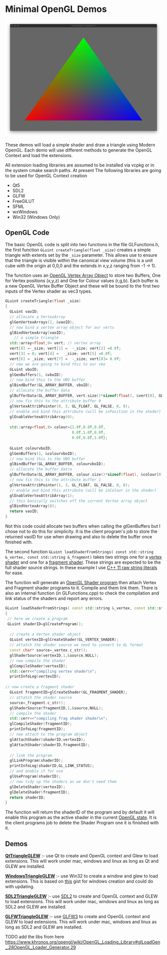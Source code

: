 # Minimal OpenGL Demos

![](ModernGL.png)

These demos will load a simple shader and draw a triangle using Modern OpenGL. Each demo will use different methods to generate the OpenGL Context and load the extensions. 

All extension loading libraries are assumed to be installed via vcpkg or in the system cmake search paths. At present The following libraries are going to be used for OpenGL Context creation

  - Qt5
  - SDL2
  - GLFW
  - FreeGlLUT
  - SFML
  - wxWindows
  - Win32 (Windows Only) 

<!-- toc -->

## OpenGL Code

The basic OpenGL code is split into two functions in the file GLFunctions.h, the first function ```GLuint createTriangle(float _size)``` creates a simple triangle with extents set by the ```_size``` parameter. This allows use to ensure that the triangle is visible within the canonical view volume (this is a unit cube with the origin at 0,0,0 and the extends in x,y,z ranging from -1 -> 1).

The function uses an [OpenGL Vertex Array Object](https://www.khronos.org/opengl/wiki/Vertex_Specification) to store two Buffers, One for Vertex positions (x,y,z) and One for Colour values (r,g,b). Each buffer is a new OpenGL Vertex Buffer Object and these will be bound to the first two inputs of the Vertex shader as vec3 types.

```c++
GLuint createTriangle(float _size)
{
  GLuint vaoID;
  // allocate a VertexArray
  glGenVertexArrays(1, &vaoID);
  // now bind a vertex array object for our verts
  glBindVertexArray(vaoID);
    // a simple triangle
  std::array<float,9> vert;	// vertex array
  vert[0] =-_size; vert[1] =  -_size; vert[2] =0.0f;
  vert[3] = 0; vert[4] =   _size; vert[5] =0.0f;
  vert[6] = _size; vert[7] =  -_size; vert[8]= 0.0f;
  // now we are going to bind this to our vbo
  GLuint vboID;
  glGenBuffers(1, &vboID);
  // now bind this to the VBO buffer
  glBindBuffer(GL_ARRAY_BUFFER, vboID);
  // allocate the buffer data
  glBufferData(GL_ARRAY_BUFFER, vert.size()*sizeof(float), &vert[0], GL_STATIC_DRAW);
  // now fix this to the attribute buffer 0
  glVertexAttribPointer(0, 3, GL_FLOAT, GL_FALSE, 0, 0);
  // enable and bind this attribute (will be inPosition in the shader)
  glEnableVertexAttribArray(0);

  std::array<float,9> colour={1.0f,0.0f,0.0f,
                              0.0f,1.0f,0.0f,
                              0.0f,0.0f,1.0f};

  GLuint colourvboID;
  glGenBuffers(1, &colourvboID);
  // now bind this to the VBO buffer
  glBindBuffer(GL_ARRAY_BUFFER, colourvboID);
  // allocate the buffer datra
  glBufferData(GL_ARRAY_BUFFER, colour.size()*sizeof(float), &colour[0], GL_STATIC_DRAW);
  // now fix this to the attribute buffer 1
  glVertexAttribPointer(1, 3, GL_FLOAT, GL_FALSE, 0, 0);
  // enable and bind this attribute (will be inColour in the shader)
  glEnableVertexAttribArray(1);
  // this basically switches off the current Vertex array object
  glBindVertexArray(0);
  return vaoID;
}
```

Not this code could allocate two buffers when calling the glGenBuffers but I chose not to do this for simplicity. It is the client program's job to store the returned vaoID for use when drawing and also to delete the buffer once finished with.

The second function ```GLuint loadShaderFromStrings( const std::string &_vertex, const std::string &_fragment)``` takes two strings one for a [vertex shader](https://www.khronos.org/opengl/wiki/Vertex_Shader) and one for a [fragment shader](https://www.khronos.org/opengl/wiki/Fragment_Shader#:~:text=A%20Fragment%20Shader%20is%20the,a%20%22fragment%22%20is%20generated.).  These strings are expected to be the full shader source strings. In these example I use [C++ 11 raw string literals](https://en.cppreference.com/w/cpp/language/string_literal) for ease.

The function will generate an [OpenGL Shader program](https://www.khronos.org/opengl/wiki/Shader_Compilation) then attach Vertex and Fragment shader programs to it. Compile and them link them. There is also an internal function (in GLFunctions.cpp) to check the compilation and link status of the shaders and report any errors.

```c++
GLuint loadShaderFromStrings( const std::string &_vertex, const std::string &_fragment)
{
 // here we create a program
 GLuint shaderID=glCreateProgram();
 
  // create a Vertex shader object
  GLuint vertexID=glCreateShader(GL_VERTEX_SHADER);
  // attatch the shader source we need to convert to GL format
  const char* source=_vertex.c_str();
  glShaderSource(vertexID,1,&source,NULL);
  // now compile the shader
  glCompileShader(vertexID);
  std::cerr<<"compiling vertex shader\n";
  printInfoLog(vertexID);

// now create a fragment shader
  GLuint fragmentID=glCreateShader(GL_FRAGMENT_SHADER);
  // attatch the shader source
  source=_fragment.c_str();
  glShaderSource(fragmentID,1,&source,NULL);
  // compile the shader
  std::cerr<<"compiling frag shader shader\n";
  glCompileShader(fragmentID);
  printInfoLog(fragmentID);
  // now attach to the program object
  glAttachShader(shaderID,vertexID);
  glAttachShader(shaderID,fragmentID);
  
  // link the program
  glLinkProgram(shaderID);
  printInfoLog(shaderID,GL_LINK_STATUS);
  // and enable it for use
  glUseProgram(shaderID);
  // now tidy up the shaders as we don't need them
  glDeleteShader(vertexID);
  glDeleteShader(fragmentID);
  return shaderID;
}
```

The function will return the shaderID of the program and by default it will enable this program as the active shader in the current [OpenGL state](https://www.khronos.org/opengl/wiki/Portal:OpenGL_Concepts). It is the client programs job to delete the Shader Program one it is finished with it.

## Demos

[**QtTriangleGLEW**](QtTriangleGLEW) :- use Qt to create and OpenGL context and Glew to load extensions. This will work under mac, windows and linux as long as Qt and GLEW are installed.

[**WindowsTriangleGLEW**](WindowsTriangleGLEW) :- use Win32 to create a window and glew to load extensions. This is based on [this](https://gist.github.com/nickrolfe/1127313ed1dbf80254b614a721b3ee9c) gist for windows creation and could do with updating.

[**SDL2TriangleGLEW**](SDL2TriangleGLEW) :- use [SDL2](https://www.libsdl.org/) to create and OpenGL context and GLEW to load extensions. This will work under mac, windows and linux as long as SDL2 and GLEW are installed.

[**GLFWTriangleGLEW**](GLFWTriangleGLEW) :- use [GLFW3](https://www.glfw.org/) to create and OpenGL context and GLEW to load extensions. This will work under mac, windows and linux as long as SDL2 and GLEW are installed.


TODO add the libs from here https://www.khronos.org/opengl/wiki/OpenGL_Loading_Library#glLoadGen_.28OpenGL_Loader_Generator.29